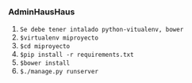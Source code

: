 ### AdminHausHaus

1. `Se debe tener intalado python-vitualenv, bower`
2. `$virtualenv miproyecto`
3. `$cd miproyecto`
4. `$pip install -r requirements.txt`
5. `$bower install`
6. `$./manage.py runserver`
